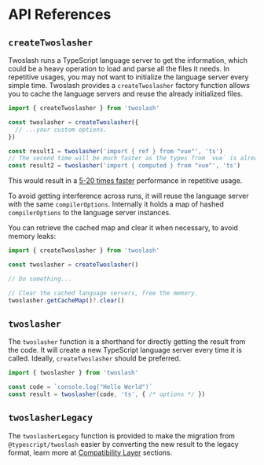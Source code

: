 # API References

## `createTwoslasher`

Twoslash runs a TypeScript language server to get the information, which could be a heavy operation to load and parse all the files it needs. In repetitive usages, you may not want to initialize the language server every simple time. Twoslash provides a `createTwoslasher` factory function allows you to cache the language servers and reuse the already initialized files.

```ts twoslash
import { createTwoslasher } from 'twoslash'

const twoslasher = createTwoslasher({
  // ...your custom options.
})

const result1 = twoslasher('import { ref } from "vue"', 'ts')
// The second time will be much faster as the types from `vue` is already.
const result2 = twoslasher('import { computed } from "vue"', 'ts')
```

This would result in a [5-20 times faster](#benchmark) performance in repetitive usage.

To avoid getting interference across runs, it will reuse the language server with the same `compilerOptions`. Internally it holds a map of hashed `compilerOptions` to the language server instances.

You can retrieve the cached map and clear it when necessary, to avoid memory leaks:

```ts twoslash
import { createTwoslasher } from 'twoslash'

const twoslasher = createTwoslasher()

// Do something...

// Clear the cached language servers, free the memory.
twoslasher.getCacheMap()?.clear()
```

## `twoslasher`

The `twoslasher` function is a shorthand for directly getting the result from the code. It will create a new TypeScript language server every time it is called. Ideally, `createTwoslasher` should be preferred.

```ts twoslash
import { twoslasher } from 'twoslash'

const code = `console.log("Hello World")`
const result = twoslasher(code, 'ts', { /* options */ })
```

## `twoslasherLegacy`

The `twoslasherLegacy` function is provided to make the migration from `@typescript/twoslash` easier by converting the new result to the legacy format, learn more at [Compatibility Layer](/guide/migrate#compatibility-layer) sections.
